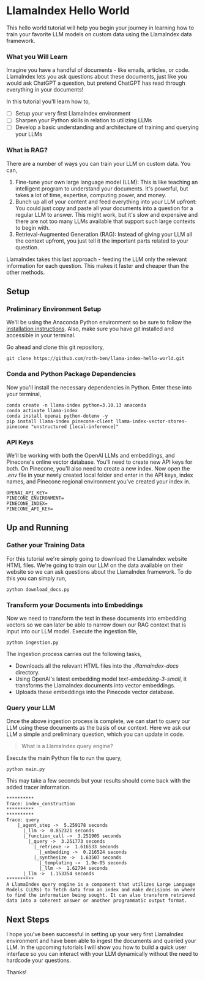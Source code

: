 # LlamaIndex Hello World
This hello world tutorial will help you begin your journey in learning how to train your favorite LLM models on custom data using the LlamaIndex data framework.

### What you Will Learn
Imagine you have a handful of documents - like emails, articles, or code. LlamaIndex lets you ask questions about these documents, just like you would ask ChatGPT a question, but pretend ChatGPT has read through everything in your documents!

In this tutorial you'll learn how to,
- [ ] Setup your very first LlamaIndex environment
- [ ] Sharpen your Python skills in relation to utilizing LLMs
- [ ] Develop a basic understanding and architecture of training and querying your LLMs

### What is RAG?
There are a number of ways you can train your LLM on custom data. You can,
1. Fine-tune your own large language model (LLM): This is like teaching an intelligent program to understand your documents. It's powerful, but takes a lot of time, expertise, computing power, and money.
2. Bunch up all of your content and feed everything into your LLM upfront: You could just copy and paste all your documents into a question for a regular LLM to answer. This might work, but it's slow and expensive and there are not too many LLMs available that support such large contexts to begin with.
3. Retrieval-Augmented Generation (RAG): Instead of giving your LLM all the context upfront, you just tell it the important parts related to your question.

LlamaIndex takes this last approach - feeding the LLM only the relevant information for each question. This makes it faster and cheaper than the other methods.

## Setup
### Preliminary Environment Setup
We'll be using the Anaconda Python environment so be sure to follow the [installation instructions](https://docs.anaconda.com/free/anaconda/install/). Also, make sure you have *git* installed and accessible in your terminal.

Go ahead and clone this git repository,

```shell
git clone https://github.com/roth-ben/llama-index-hello-world.git
```

### Conda and Python Package Dependencies
Now you'll install the necessary dependencies in Python. Enter these into your terminal,

```shell
conda create -n llama-index python=3.10.13 anaconda
conda activate llama-index
conda install openai python-dotenv -y
pip install llama-index pinecone-client llama-index-vector-stores-pinecone "unstructured [local-inference]"
```

### API Keys
We'll be working with both the OpenAI LLMs and embeddings, and Pinecone's online vector database. You'll need to create new API keys for both. On Pinecone, you'll also need to create a new index. Now open the *.env* file in your newly created local folder and enter in the API keys, index names, and Pinecone regional environment you've created your index in.

```shell
OPENAI_API_KEY=
PINECONE_ENVIRONMENT=
PINECONE_INDEX=
PINECONE_API_KEY=
```

## Up and Running
### Gather your Training Data
For this tutorial we're simply going to download the LlamaIndex website HTML files. We're going to train our LLM on the data available on their website so we can ask questions about the LlamaIndex framework. To do this you can simply run,

```shell
python download_docs.py
```

### Transform your Documents into Embeddings
Now we need to transform the text in these documents into embedding vectors so we can later be able to narrow down our RAG context that is input into our LLM model. Execute the ingestion file,

```
python ingestion.py
```

The ingestion process carries out the following tasks,
- Downloads all the relevant HTML files into the *./llamaindex-docs* directory.
- Using OpenAI's latest embedding model *text-embedding-3-small*, it transforms the LlamaIndex documents into vector embeddings.
- Uploads these embeddings into the Pinecode vector database.

### Query your LLM
Once the above ingestion process is complete, we can start to query our LLM using these documents as the basis of our context. Here we ask our LLM a simple and preliminary question, which you can update in code.

> What is a LlamaIndex query engine?

Execute the main Python file to run the query,

```shell
python main.py
```

This may take a few seconds but your results should come back with the added tracer information.

```
**********
Trace: index_construction
**********
**********
Trace: query
    |_agent_step ->  5.259178 seconds
      |_llm ->  0.852321 seconds
      |_function_call ->  3.251905 seconds
        |_query ->  3.251773 seconds
          |_retrieve ->  1.616533 seconds
            |_embedding ->  0.216524 seconds
          |_synthesize ->  1.63507 seconds
            |_templating ->  1.9e-05 seconds
            |_llm ->  1.62794 seconds
      |_llm ->  1.153354 seconds
**********
A LlamaIndex query engine is a component that utilizes Large Language Models (LLMs) to fetch data from an index and make decisions on where to find the information being sought. It can also transform retrieved data into a coherent answer or another programmatic output format.
```

## Next Steps
I hope you've been successful in setting up your very first LlamaIndex environment and have been able to ingest the documents and queried your LLM. In the upcoming tutorials I will show you how to build a quick user interface so you can interact with your LLM dynamically without the need to hardcode your questions.

Thanks!